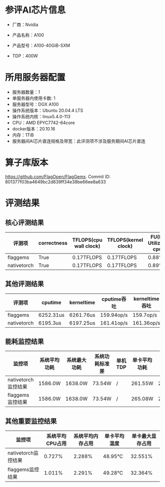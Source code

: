 # 参评AI芯片信息

* 厂商：Nvidia

* 产品名称：A100
* 产品型号：A100-40GiB-SXM
* TDP：400W

# 所用服务器配置

* 服务器数量：1
* 单服务器内使用卡数: 1
* 服务器型号：DGX A100
* 操作系统版本：Ubuntu 20.04.4 LTS
* 操作系统内核：linux5.4.0-113
* CPU：AMD EPYC7742-64core
* docker版本：20.10.16
* 内存：1TiB
* 服务器间AI芯片直连规格及带宽：此评测项不涉及服务期间AI芯片直连

# 算子库版本

https://github.com/FlagOpen/FlagGems. Commit ID: 801377f03ba4649bc2d839ff34e38be66ee8a633

# 评测结果

## 核心评测结果

| 评测项  | correctness | TFLOPS(cpu wall clock) | TFLOPS(kernel clock) | FU(FLOPS Utilization)-cputime | FU-kerneltime |
| ---- | -------------- | -------------- | ------------ | ------ | ----- |
| flaggems | True    | 0.17TFLOPS       | 0.17TFLOPS        | 0.88% | 0.88% |
| nativetorch | True    | 0.17TFLOPS      | 0.17TFLOPS      | 0.89%      | 0.89%    |

## 其他评测结果

| 评测项  | cputime | kerneltime | cputime吞吐 | kerneltime吞吐 | 无预热时延 | 预热后时延 |
| ---- | -------------- | -------------- | ------------ | ------------ | -------------- | -------------- | 
| flaggems | 6252.31us       | 6261.76us        | 159.94op/s | 159.7op/s | 1499794.35us | 6350.57us |
| nativetorch | 6195.3us       | 6197.25us        | 161.41op/s | 161.36op/s | 24735.93us | 6471.84us |

## 能耗监控结果

| 监控项  | 系统平均功耗  | 系统最大功耗  | 系统功耗标准差 | 单机TDP | 单卡平均功耗 | 单卡最大功耗 | 单卡功耗标准差 | 单卡TDP |
| ---- | ------- | ------- | ------- | ----- | ------------ | ------------ | ------------- | ----- |
| nativetorch监控结果 | 1586.0W | 1638.0W | 73.54W   | /     | 261.55W       | 265.0W      | 2.94W        | 400W  |
| flaggems监控结果 | 1586.0W | 1638.0W | 73.54W   | /     | 265.08W       | 268.0W      | 3.42W        | 400W  |

## 其他重要监控结果

| 监控项  | 系统平均CPU占用 | 系统平均内存占用 | 单卡平均温度 | 单卡最大显存占用 |
| ---- | --------- | -------- | ------------ | -------------- |
| nativetorch监控结果 | 0.727%    | 2.288%   | 48.95°C       | 32.551%        |
| flaggems监控结果 | 1.011%    | 2.291%   | 49.28°C       | 32.364%        |